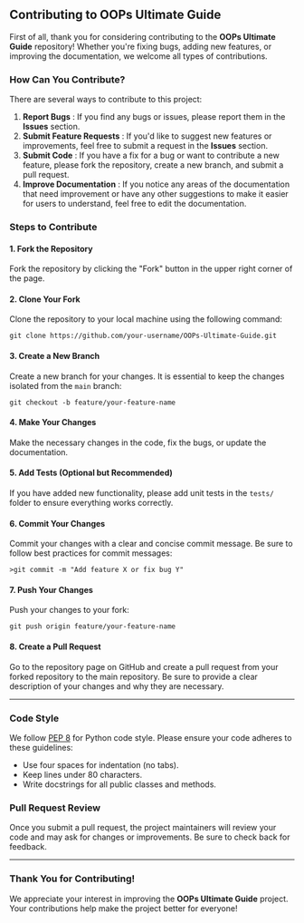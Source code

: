 ## Contributing to OOPs Ultimate Guide

First of all, thank you for considering contributing to the **OOPs Ultimate Guide** repository! Whether you're fixing bugs, adding new features, or improving the documentation, we welcome all types of contributions.

### How Can You Contribute?

There are several ways to contribute to this project:

1. **Report Bugs** : If you find any bugs or issues, please report them in the **Issues** section.
2. **Submit Feature Requests** : If you'd like to suggest new features or improvements, feel free to submit a request in the **Issues** section.
3. **Submit Code** : If you have a fix for a bug or want to contribute a new feature, please fork the repository, create a new branch, and submit a pull request.
4. **Improve Documentation** : If you notice any areas of the documentation that need improvement or have any other suggestions to make it easier for users to understand, feel free to edit the documentation.

### Steps to Contribute

#### 1. Fork the Repository

Fork the repository by clicking the "Fork" button in the upper right corner of the page.

#### 2. Clone Your Fork

Clone the repository to your local machine using the following command:

```
git clone https://github.com/your-username/OOPs-Ultimate-Guide.git
```

#### 3. Create a New Branch

Create a new branch for your changes. It is essential to keep the changes isolated from the `main` branch:

```
git checkout -b feature/your-feature-name
```

#### 4. Make Your Changes

Make the necessary changes in the code, fix the bugs, or update the documentation.

#### 5. Add Tests (Optional but Recommended)

If you have added new functionality, please add unit tests in the `tests/` folder to ensure everything works correctly.

#### 6. Commit Your Changes

Commit your changes with a clear and concise commit message. Be sure to follow best practices for commit messages:

```
>git commit -m "Add feature X or fix bug Y"
```

#### 7. Push Your Changes

Push your changes to your fork:

```
git push origin feature/your-feature-name
```

#### 8. Create a Pull Request

Go to the repository page on GitHub and create a pull request from your forked repository to the main repository. Be sure to provide a clear description of your changes and why they are necessary.

---

### Code Style

We follow [PEP 8](https://www.python.org/dev/peps/pep-0008/) for Python code style. Please ensure your code adheres to these guidelines:

* Use four spaces for indentation (no tabs).
* Keep lines under 80 characters.
* Write docstrings for all public classes and methods.

### Pull Request Review

Once you submit a pull request, the project maintainers will review your code and may ask for changes or improvements. Be sure to check back for feedback.

---

### Thank You for Contributing!

We appreciate your interest in improving the **OOPs Ultimate Guide** project. Your contributions help make the project better for everyone!
